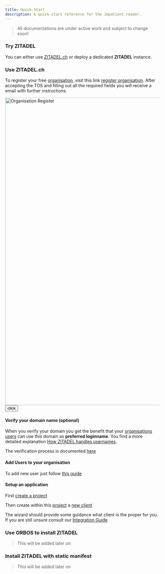 ```yaml
---
title: Quick-Start
description: A quick-start reference for the impatient reader.
---
```


> All documentations are under active work and subject to change soon!

### Try ZITADEL

You can either use [ZITADEL.ch](https://zitadel.ch) or deploy a dedicated **ZITADEL** instance.

### Use ZITADEL.ch

To register your free [organisation](administrate#Organisations), visit this link [register organisation](https://accounts.zitadel.ch/register/org).
After accepting the TOS and filling out all the required fields you will receive a email with further instructions.

<img id="org-register-img" src="img/accounts_org_register.png" alt="Organisation Register" width="1000px" height="auto">
<button id="org-register-btn">click</button>
<script>
    var openPhotoSwipe = function() {
        console.log('show image');
        var pswpElement = document.querySelectorAll('.pswp')[0];
        var options = {
            history: false,
            focus: false,
            showAnimationDuration: 0,
            hideAnimationDuration: 0
        };
        var items = [
            {
                src: 'img/accounts_org_register.png',
                w: 1024,
                h: 768,
                msrc: 'path/to/small-image.jpg',
                title: 'Image Caption'
            },
            // {
            //     src: 'path/to/image2.jpg', 
            //     w: 600, 
            //     h: 600
            // }
        ];
        var gallery = new PhotoSwipe( pswpElement, PhotoSwipeUI_Default, items, options);
        gallery.init();
    }
    document.getElementById('org-register-img').onclick = openPhotoSwipe;
</script>

#### Verify your domain name (optional)

When you verify your domain you get the benefit that your [organisations](administrate#Organisations) [users](administrate#Users) can use this domain as **preferred loginname**. You find a more detailed explanation [How ZITADEL handles usernames](administrate#How_ZITADEL_handles_usernames).

The verification process is documented [here](administrate#Verify_a_domain_name)

#### Add Users to your organisation

To add new user just follow [this guide](administrate#Create_Users)

#### Setup an application

First [create a project](administrate#Create_a_project)

Then create within this [project](administrate#Projects) a [new client](administrate#Create_a_client)

The wizard should provide some guidance what client is the proper for you. If you are still unsure consult our [Integration Guide](integrate#Overview)

### Use ORBOS to install ZITADEL

> This will be added later on

### Install ZITADEL with static manifest

> This will be added later on
